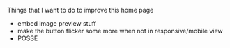Things that I want to do to improve this home page
* embed image preview stuff
* make the button flicker some more when not in responsive/mobile view
* POSSE
